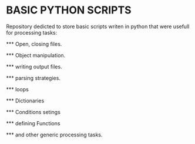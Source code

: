 # BASIC PYTHON SCRIPTS

Repository dedicted to store basic scripts writen in python that were usefull for processing tasks:
  
  *** Open, closing files.
  
  *** Object manipulation. 
  
  *** writing output files.  
  
  *** parsing strategies.
  
  *** loops 
  
  *** Dictionaries 
  
  *** Conditions setings 
  
  *** defining Functions
  
  *** and other generic processing tasks. 
  
